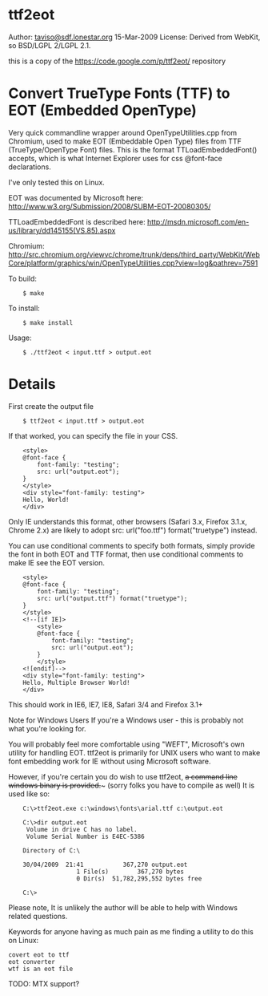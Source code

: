 ttf2eot
=======

Author: taviso@sdf.lonestar.org 15-Mar-2009
License: Derived from WebKit, so BSD/LGPL 2/LGPL 2.1.

this is a copy of the https://code.google.com/p/ttf2eot/ repository


Convert TrueType Fonts (TTF) to EOT (Embedded OpenType)
=======================================================

Very quick commandline wrapper around OpenTypeUtilities.cpp from Chromium, used
to make EOT (Embeddable Open Type) files from TTF (TrueType/OpenType Font)
files. This is the format TTLoadEmbeddedFont() accepts, which is what Internet
Explorer uses for css @font-face declarations.

I've only tested this on Linux.

EOT was documented by Microsoft here:
    <http://www.w3.org/Submission/2008/SUBM-EOT-20080305/>

TTLoadEmbeddedFont is described here:
    <http://msdn.microsoft.com/en-us/library/dd145155(VS.85).aspx>

Chromium:
    <http://src.chromium.org/viewvc/chrome/trunk/deps/third_party/WebKit/WebCore/platform/graphics/win/OpenTypeUtilities.cpp?view=log&pathrev=7591>

To build:
```
    $ make
```

To install:
```
    $ make install
```

Usage:
```
    $ ./ttf2eot < input.ttf > output.eot
```

Details
=======
First create the output file
```
    $ ttf2eot < input.ttf > output.eot
```
If that worked, you can specify the file in your CSS.

```
    <style>
    @font-face { 
        font-family: "testing";
        src: url("output.eot");
    }
    </style>
    <div style="font-family: testing">
    Hello, World!
    </div>
```
Only IE understands this format, other browsers (Safari 3.x, Firefox 3.1.x, Chrome 2.x) are likely to adopt src: url("foo.ttf") format("truetype") instead.

You can use conditional comments to specify both formats, simply provide the font in both EOT and TTF format, then use conditional comments to make IE see the EOT version.

```
    <style>
    @font-face { 
        font-family: "testing";
        src: url("output.ttf") format("truetype");
    }
    </style>
    <!--[if IE]>
        <style>
        @font-face { 
            font-family: "testing";
            src: url("output.eot");
        }
        </style>
    <![endif]-->
    <div style="font-family: testing">
    Hello, Multiple Browser World!
    </div>
```

This should work in IE6, IE7, IE8, Safari 3/4 and Firefox 3.1+

Note for Windows Users
If you're a Windows user - this is probably not what you're looking for.

You will probably feel more comfortable using "WEFT", Microsoft's own utility for handling EOT. ttf2eot is primarily for UNIX users who want to make font embedding work for IE without using Microsoft software.

However, if you're certain you do wish to use ttf2eot, ~~a command line windows binary is provided.~~~ (sorry folks you have to compile as well) It is used like so:

```
    C:\>ttf2eot.exe c:\windows\fonts\arial.ttf c:\output.eot

    C:\>dir output.eot
     Volume in drive C has no label.
     Volume Serial Number is E4EC-5386

    Directory of C:\

    30/04/2009  21:41           367,270 output.eot
                   1 File(s)        367,270 bytes
                   0 Dir(s)  51,782,295,552 bytes free

    C:\>
```

Please note, It is unlikely the author will be able to help with Windows related questions.





Keywords for anyone having as much pain as me finding a utility to do this on Linux:

    covert eot to ttf
    eot converter
    wtf is an eot file


TODO: MTX support?
